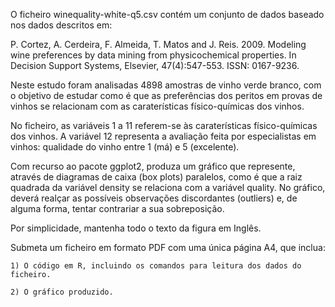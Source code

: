 O ficheiro winequality-white-q5.csv contém um conjunto de dados baseado nos dados descritos em:

P. Cortez, A. Cerdeira, F. Almeida, T. Matos and J. Reis. 2009. Modeling wine preferences by data mining from physicochemical properties. In Decision Support Systems, Elsevier, 47(4):547-553. ISSN: 0167-9236.

Neste estudo foram analisadas 4898 amostras de vinho verde branco, com o objetivo de estudar como é que as preferências dos peritos em provas de vinhos se relacionam com as caraterísticas físico-químicas dos vinhos. 

No ficheiro, as variáveis 1 a 11 referem-se às caraterísticas físico-químicas dos vinhos. A variável 12 representa a avaliação feita por especialistas em vinhos: qualidade do vinho entre 1 (má) e 5 (excelente).

Com recurso ao pacote ggplot2, produza um gráfico que represente, através de diagramas de caixa (box plots) paralelos, como é que a raiz quadrada da variável density se relaciona com a variável quality. No gráfico, deverá realçar as possíveis observações discordantes (outliers) e, de alguma forma, tentar contrariar a sua sobreposição.

Por simplicidade, mantenha todo o texto da figura em Inglês.

Submeta um ficheiro em formato PDF com uma única página A4, que inclua:

    1) O código em R, incluindo os comandos para leitura dos dados do ficheiro.

    2) O gráfico produzido.
